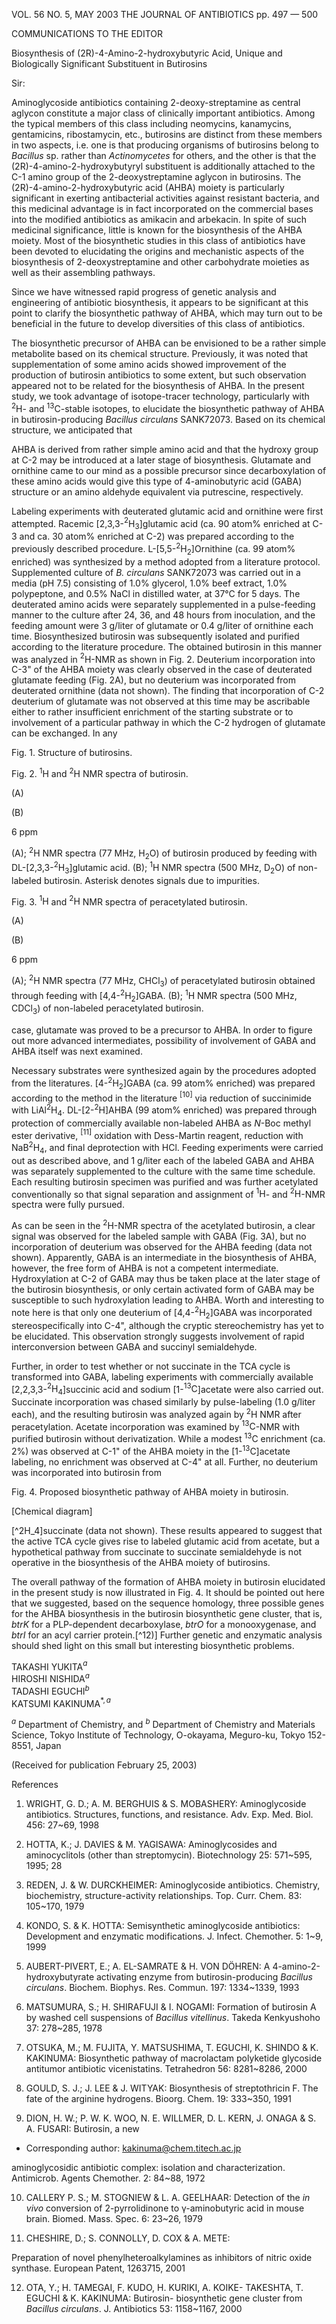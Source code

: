 
VOL. 56 NO. 5, MAY 2003                                                                 THE JOURNAL OF ANTIBIOTICS                                                                 pp. 497 — 500

COMMUNICATIONS TO THE EDITOR

Biosynthesis of (2R)-4-Amino-2-hydroxybutyric Acid, Unique and Biologically Significant Substituent in Butirosins

Sir:

Aminoglycoside antibiotics containing 2-deoxy-streptamine as central aglycon constitute a major class of clinically important antibiotics. Among the typical members of this class including neomycins, kanamycins, gentamicins, ribostamycin, etc., butirosins are distinct from these members in two aspects, i.e. one is that producing organisms of butirosins belong to *Bacillus* sp. rather than *Actinomycetes* for others, and the other is that the (2R)-4-amino-2-hydroxybutyryl substituent is additionally attached to the C-1 amino group of the 2-deoxystreptamine aglycon in butirosins. The (2R)-4-amino-2-hydroxybutyric acid (AHBA) moiety is particularly significant in exerting antibacterial activities against resistant bacteria, and this medicinal advantage is in fact incorporated on the commercial bases into the modified antibiotics as amikacin and arbekacin. In spite of such medicinal significance, little is known for the biosynthesis of the AHBA moiety. Most of the biosynthetic studies in this class of antibiotics have been devoted to elucidating the origins and mechanistic aspects of the biosynthesis of 2-deoxystreptamine and other carbohydrate moieties as well as their assembling pathways.

Since we have witnessed rapid progress of genetic analysis and engineering of antibiotic biosynthesis, it appears to be significant at this point to clarify the biosynthetic pathway of AHBA, which may turn out to be beneficial in the future to develop diversities of this class of antibiotics.

The biosynthetic precursor of AHBA can be envisioned to be a rather simple metabolite based on its chemical structure. Previously, it was noted that supplementation of some amino acids showed improvement of the production of butirosin antibiotics to some extent, but such observation appeared not to be related for the biosynthesis of AHBA. In the present study, we took advantage of isotope-tracer technology, particularly with ${}^{2}$H- and ${}^{13}$C-stable isotopes, to elucidate the biosynthetic pathway of AHBA in butirosin-producing *Bacillus circulans* SANK72073. Based on its chemical structure, we anticipated that

AHBA is derived from rather simple amino acid and that the hydroxy group at C-2 may be introduced at a later stage of biosynthesis. Glutamate and ornithine came to our mind as a possible precursor since decarboxylation of these amino acids would give this type of 4-aminobutyric acid (GABA) structure or an amino aldehyde equivalent via putrescine, respectively.

Labeling experiments with deuterated glutamic acid and ornithine were first attempted. Racemic [2,3,3-${}^{2}$H${}_{3}$]glutamic acid (ca. 90 atom% enriched at C-3 and ca. 30 atom% enriched at C-2) was prepared according to the previously described procedure. L-[5,5-${}^{2}$H${}_{2}$]Ornithine (ca. 99 atom% enriched) was synthesized by a method adopted from a literature protocol. Supplemented culture of *B. circulans* SANK72073 was carried out in a media (pH 7.5) consisting of 1.0% glycerol, 1.0% beef extract, 1.0% polypeptone, and 0.5% NaCl in distilled water, at 37°C for 5 days. The deuterated amino acids were separately supplemented in a pulse-feeding manner to the culture after 24, 36, and 48 hours from inoculation, and the feeding amount were 3 g/liter of glutamate or 0.4 g/liter of ornithine each time. Biosynthesized butirosin was subsequently isolated and purified according to the literature procedure. The obtained butirosin in this manner was analyzed in ${}^{2}$H-NMR as shown in Fig. 2. Deuterium incorporation into C-3" of the AHBA moiety was clearly observed in the case of deuterated glutamate feeding (Fig. 2A), but no deuterium was incorporated from deuterated ornithine (data not shown). The finding that incorporation of C-2 deuterium of glutamate was not observed at this time may be ascribable either to rather insufficient enrichment of the starting substrate or to involvement of a particular pathway in which the C-2 hydrogen of glutamate can be exchanged. In any

Fig. 1. Structure of butirosins.

Fig. 2. ${}^{1}\mathrm{H}$ and ${}^{2}\mathrm{H}$ NMR spectra of butirosin.

(A)

(B)

6 ppm

(A); ${}^{2}\mathrm{H}$ NMR spectra (77 MHz, $\mathrm{H}_{2} \mathrm{O}$) of butirosin produced by feeding with DL-[2,3,3-${}^{2} \mathrm{H}_{3}$]glutamic acid.
(B); ${}^{1}\mathrm{H}$ NMR spectra (500 MHz, $\mathrm{D}_{2} \mathrm{O}$) of non-labeled butirosin.
Asterisk denotes signals due to impurities.

Fig. 3. ${}^{1}\mathrm{H}$ and ${}^{2}\mathrm{H}$ NMR spectra of peracetylated butirosin.

(A)

(B)

6 ppm

(A); ${}^{2}\mathrm{H}$ NMR spectra (77 MHz, $\mathrm{CHCl}_{3}$) of peracetylated butirosin obtained through feeding with [4,4-${}^{2} \mathrm{H}_{2}$]GABA.
(B); ${}^{1}\mathrm{H}$ NMR spectra (500 MHz, $\mathrm{CDCl}_{3}$) of non-labeled peracetylated butirosin.

case, glutamate was proved to be a precursor to AHBA. In order to figure out more advanced intermediates, possibility of involvement of GABA and AHBA itself was next examined.

Necessary substrates were synthesized again by the procedures adopted from the literatures. [4-${}^{2} \mathrm{H}_{2}$]GABA (ca. 99 atom% enriched) was prepared according to the method in the literature ${ }^{[10]}$ via reduction of succinimide with LiAl${}^{2} \mathrm{H}_{4}$. DL-[2-${}^{2} \mathrm{H}$]AHBA (99 atom% enriched) was prepared through protection of commercially available non-labeled AHBA as $N$-Boc methyl ester derivative, ${ }^{[11]}$ oxidation with Dess-Martin reagent, reduction with NaB${}^{2} \mathrm{H}_{4}$, and final deprotection with HCl. Feeding experiments were carried out as described above, and 1 g/liter each of the labeled GABA and AHBA was separately supplemented to the culture with the same time schedule. Each resulting butirosin specimen was purified and was further acetylated conventionally so that signal separation and assignment of ${}^{1}\mathrm{H}$- and ${}^{2}\mathrm{H}$-NMR spectra were fully pursued.

As can be seen in the ${}^{2}\mathrm{H}$-NMR spectra of the acetylated butirosin, a clear signal was observed for the labeled sample with GABA (Fig. 3A), but no incorporation of deuterium was observed for the AHBA feeding (data not shown). Apparently, GABA is an intermediate in the biosynthesis of AHBA, however, the free form of AHBA is not a competent intermediate. Hydroxylation at C-2 of GABA may thus be taken place at the later stage of the butirosin biosynthesis, or only certain activated form of GABA may be susceptible to such hydroxylation leading to AHBA. Worth and interesting to note here is that only one deuterium of [4,4-${}^{2} \mathrm{H}_{2}$]GABA was incorporated stereospecifically into C-4", although the cryptic stereochemistry has yet to be elucidated. This observation strongly suggests involvement of rapid interconversion between GABA and succinyl semialdehyde.

Further, in order to test whether or not succinate in the TCA cycle is transformed into GABA, labeling experiments with commercially available [2,2,3,3-${}^{2} \mathrm{H}_{4}$]succinic acid and sodium [1-${}^{13} \mathrm{C}$]acetate were also carried out. Succinate incorporation was chased similarly by pulse-labeling (1.0 g/liter each), and the resulting butirosin was analyzed again by ${}^{2}\mathrm{H}$ NMR after peracetylation. Acetate incorporation was examined by ${}^{13} \mathrm{C}$-NMR with purified butirosin without derivatization. While a modest ${}^{13} \mathrm{C}$ enrichment (ca. 2%) was observed at C-1" of the AHBA moiety in the [1-${}^{13} \mathrm{C}$]acetate labeling, no enrichment was observed at C-4" at all. Further, no deuterium was incorporated into butirosin from

Fig. 4. Proposed biosynthetic pathway of AHBA moiety in butirosin.

[Chemical diagram]

[^2H_4]succinate (data not shown). These results appeared to suggest that the active TCA cycle gives rise to labeled glutamic acid from acetate, but a hypothetical pathway from succinate to succinate semialdehyde is not operative in the biosynthesis of the AHBA moiety of butirosins.

The overall pathway of the formation of AHBA moiety in butirosin elucidated in the present study is now illustrated in Fig. 4. It should be pointed out here that we suggested, based on the sequence homology, three possible genes for the AHBA biosynthesis in the butirosin biosynthetic gene cluster, that is, *btrK* for a PLP-dependent decarboxylase, *btrO* for a monooxygenase, and *btrI* for an acyl carrier protein.[^12)] Further genetic and enzymatic analysis should shed light on this small but interesting biosynthetic problems.

TAKASHI YUKITA${}^{a}$  
HIROSHI NISHIDA${}^{a}$  
TADASHI EGUCHI${}^{b}$  
KATSUMI KAKINUMA${}^{*,a}$  

${}^{a}$ Department of Chemistry, and ${}^{b}$ Department of Chemistry and Materials Science, Tokyo Institute of Technology, O-okayama, Meguro-ku, Tokyo 152-8551, Japan

(Received for publication February 25, 2003)

References

1) WRIGHT, G. D.; A. M. BERGHUIS & S. MOBASHERY: Aminoglycoside antibiotics. Structures, functions, and resistance. Adv. Exp. Med. Biol. 456: 27~69, 1998

2) HOTTA, K.; J. DAVIES & M. YAGISAWA: Aminoglycosides and aminocyclitols (other than streptomycin). Biotechnology 25: 571~595, 1995; 28

3) REDEN, J. & W. DURCKHEIMER: Aminoglycoside antibiotics. Chemistry, biochemistry, structure-activity relationships. Top. Curr. Chem. 83: 105~170, 1979

4) KONDO, S. & K. HOTTA: Semisynthetic aminoglycoside antibiotics: Development and enzymatic modifications. J. Infect. Chemother. 5: 1~9, 1999

5) AUBERT-PIVERT, E.; A. EL-SAMRATE & H. VON DÖHREN: A 4-amino-2-hydroxybutyrate activating enzyme from butirosin-producing *Bacillus circulans*. Biochem. Biophys. Res. Commun. 197: 1334~1339, 1993

6) MATSUMURA, S.; H. SHIRAFUJI & I. NOGAMI: Formation of butirosin A by washed cell suspensions of *Bacillus vitellinus*. Takeda Kenkyushoho 37: 278~285, 1978

7) OTSUKA, M.; M. FUJITA, Y. MATSUSHIMA, T. EGUCHI, K. SHINDO & K. KAKINUMA: Biosynthetic pathway of macrolactam polyketide glycoside antitumor antibiotic vicenistatins. Tetrahedron 56: 8281~8286, 2000

8) GOULD, S. J.; J. LEE & J. WITYAK: Biosynthesis of streptothricin F. The fate of the arginine hydrogens. Bioorg. Chem. 19: 333~350, 1991

9) DION, H. W.; P. W. K. WOO, N. E. WILLMER, D. L. KERN, J. ONAGA & S. A. FUSARI: Butirosin, a new

* Corresponding author: kakinuma@chem.titech.ac.jp

aminoglycosidic antibiotic complex: isolation and
characterization. Antimicrob. Agents Chemother. 2:
84~88, 1972

10) CALLERY P. S.; M. STOGNIEW & L. A. GEELHAAR:
Detection of the *in vivo* conversion of 2-pyrrolidinone to
γ-aminobutyric acid in mouse brain. Biomed. Mass.
Spec. 6: 23~26, 1979

11) CHESHIRE, D.; S. CONNOLLY, D. COX & A. METE:

Preparation of novel phenylheteroalkylamines as
inhibitors of nitric oxide synthase. European Patent,
1263715, 2001

12) OTA, Y.; H. TAMEGAI, F. KUDO, H. KURIKI, A. KOIKE-
TAKESHTA, T. EGUCHI & K. KAKINUMA: Butirosin-
biosynthetic gene cluster from *Bacillus circulans*. J.
Antibiotics 53: 1158~1167, 2000
